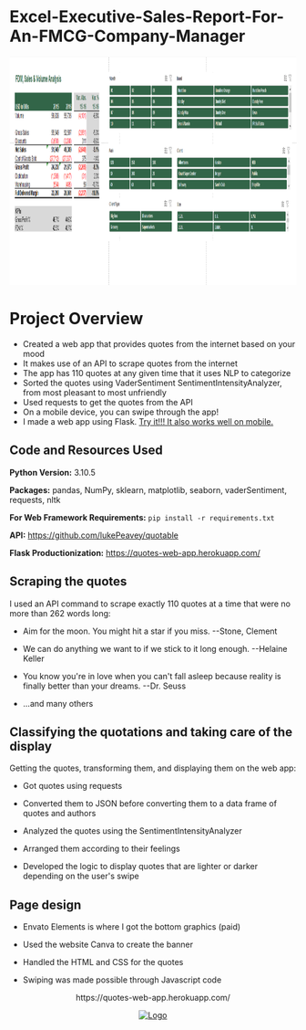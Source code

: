 # Excel-Executive-Sales-Report-For-An-FMCG-Company-Manager
<p align="center">
  <a href="https://quotes-web-app.herokuapp.com/">
    <img src="https://github.com/KamgangAnthony/Excel-Executive-Sales-Report-For-An-FMCG-Company-Manager/blob/main/Photos/FullDeliveredMarginSalesAndVolumeAnalysis.png" alt="Logo" width=600 height=400>
  </a>
</p>


# Project Overview


* Created a web app that provides quotes from the internet based on your mood
* It makes use of an API to scrape quotes from the internet
* The app has 110 quotes at any given time that it uses NLP to categorize
* Sorted the quotes using VaderSentiment SentimentIntensityAnalyzer, from most pleasant to most unfriendly
* Used requests to get the quotes from the API
* On a mobile device, you can swipe through the app!
* I made a web app using Flask. [Try it!!! It also works well on mobile.](https://quotes-web-app.herokuapp.com/)


## Code and Resources Used


**Python Version:** 3.10.5


**Packages:** pandas, NumPy, sklearn, matplotlib, seaborn, vaderSentiment, requests, nltk


**For Web Framework Requirements:**  ```pip install -r requirements.txt```


**API:**
https://github.com/lukePeavey/quotable


**Flask Productionization:**
https://quotes-web-app.herokuapp.com/


## Scraping the quotes


I used an API command to scrape exactly 110 quotes at a time that were no more than 262 words long:


*    Aim for the moon. You might hit a star if you miss. --Stone, Clement


*    We can do anything we want to if we stick to it long enough. --Helaine Keller


*    You know you're in love when you can't fall asleep because reality is finally better than your dreams. --Dr. Seuss


*    ...and many others


## Classifying the quotations and taking care of the display


Getting the quotes, transforming them, and displaying them on the web app:


*    Got quotes using requests


* Converted them to JSON before converting them to a data frame of quotes and authors


* Analyzed the quotes using the SentimentIntensityAnalyzer


* Arranged them according to their feelings


* Developed the logic to display quotes that are lighter or darker depending on the user's swipe


## Page design


* Envato Elements is where I got the bottom graphics (paid)


* Used the website Canva to create the banner


* Handled the HTML and CSS for the quotes


* Swiping was made possible through Javascript code


<p align="center">
   https://quotes-web-app.herokuapp.com/
</p>
<p align="center">
  <a href="https://quotes-web-app.herokuapp.com/">
    <img src="picture4.png" alt="Logo" width=200 height=400>
  </a>
</p>


